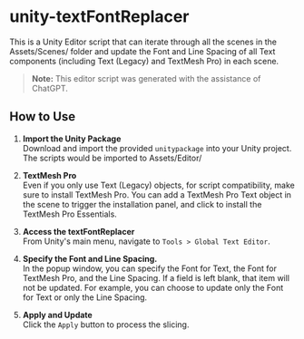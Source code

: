 # unity-textFontReplacer

This is a Unity Editor script that can iterate through all the scenes in the Assets/Scenes/ folder and update the Font and Line Spacing of all Text components (including Text (Legacy) and TextMesh Pro) in each scene.
>**Note:** This editor script was generated with the assistance of ChatGPT.

## How to Use

1. **Import the Unity Package**  
   Download and import the provided `unitypackage` into your Unity project. The scripts would be imported to Assets/Editor/

2. **TextMesh Pro**  
   Even if you only use Text (Legacy) objects, for script compatibility, make sure to install TextMesh Pro. You can add a TextMesh Pro Text object in the scene to trigger the installation panel, and click to install the TextMesh Pro Essentials.

3. **Access the textFontReplacer**  
   From Unity's main menu, navigate to `Tools > Global Text Editor`.

4. **Specify the Font and Line Spacing.**  
   In the popup window, you can specify the Font for Text, the Font for TextMesh Pro, and the Line Spacing. If a field is left blank, that item will not be updated. For example, you can choose to update only the Font for Text or only the Line Spacing.

5. **Apply and Update**  
   Click the `Apply` button to process the slicing.